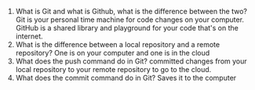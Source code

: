 1. What is Git and what is Github, what is the difference between the two?
Git is your personal time machine for code changes on your computer.
GitHub is a shared library and playground for your code that's on the internet.
2. What is the difference between a local repository and a remote repository?
One is on your computer and one is in the cloud
3. What does the push command do in Git?
committed changes from your local repository to your remote repository to go to the cloud.
4. What does the commit command do in Git?
Saves it to the computer 